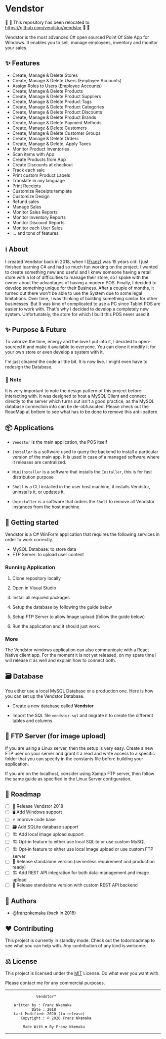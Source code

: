 # Vendstor

🚧 🚧 This repository has been relocated to https://github.com/vendstor/vendstor 🚧 🚧

Vendstor is the most advanced C# open sourced Point Of Sale App for Windows. It enables you to sell, manage employees, inventory and monitor your sales.

## ✨ Features

-   Create, Manage & Delete Stores
-   Create, Manage & Delete Users (Employee Accounts)
-   Assign Roles to Users (Employee Accounts)
-   Create, Manage & Delete Products
-   Create, Manage & Delete Product Suppliers
-   Create, Manage & Delete Product Tags
-   Create, Manage & Delete Product Categories
-   Create, Manage & Delete Product Discounts
-   Create, Manage & Delete Product Brands
-   Create, Manage & Delete Payment Methods
-   Create, Manage & Delete Customers
-   Create, Manage & Delete Customer Groups
-   Create, Manage & Delete Orders
-   Create, Manage & Delete, Apply Taxes
-   Monitor Product Inventories
-   Scan items with App
-   Create Products from App
-   Create Discounts at checkout
-   Track each sale
-   Print custom Product Labels
-   Translate in any language
-   Print Receipts
-   Customize Receipts template
-   Customize Design
-   Refund sales
-   Manage Sales
-   Monitor Sales Reports
-   Monitor Inventory Reports
-   Monitor Discount Reports
-   Monitor each User Sales
-   ... and tons of features

## ℹ️ About

I created Vendstor back in 2018, when I [(Franz)](https://github.com/franznkemaka) was 15 years old. I just finished learning C# and had so much fun working on the project. I wanted to create something new and useful and I knew someone having a retail store with a lot of difficulties to manage their store, so I spoke with the owner about the advantages of having a modern POS. Finally, I decided to develop something unique for their Business.
After a couple of months, it turned out there won't be able to use the System due to some legal limitations. Over time, I was thinking of building something similar for other businesses. But It was kind of complicated to use a PC since Tablet POS are easier to work with. That's why I decided to develop a completely new system. Unfortunately, the store for which I built this POS never used it.

## ✨ Purpose & Future

To valorize the time, energy and the love I put into it, I decided to open-sourced it and make it available to everyone. You can clone it modify it for your own store or even develop a system with it.

I'm just cleaned the code a little bit. It is now live. I might even have to redesign the Database.

### 🚧 Note

It is very important to note the design pattern of this project before interacting with. It was designed to host a MySQL Client and connect directly to the server which turns out isn't a good practice, as the MySQL database connection info can be de-obfuscated. Please check out the RoadMap at bottom to see what has to be done to remove this anti-pattern.

## 📦 Applications

-   `Vendstor` is the main application, the POS itself

-   `Installer` is a software used to query the backend to install a particular version of the main app. It is used in case of a managed software where it releases are centralized.

-   `MiniInstaller` is a software that installs the `Installer`, this is for fast distribution purpose

-   `Shell` is a CLI installed in the user host machine, it installs Vendstor, uninstalls it, or updates it.

-   `Uninstaller` is a software that orders the `Shell` to remove all Vendstor instances from the host machine.

## 🎉 Getting started

Vendstor is a C# WinForm application that requires the following services in order to work correctly.

-   MySQL Database: to store data
-   FTP Server: to upload user content

### Running Application

1. Clone repository locally

2. Open in Visual Studio

3. Install all required packages

4. Setup the database by following the guide below

5. Setup FTP Server to allow Image upload (follow the guide below)

6. Run the application and it should just work.

### More

The Vendstor windows application can also communicate with a React Native client app. For the moment it is not yet released, on my spare time I will release it as well and explain how to connect both.

## 🗃 Database

You either use a local MySQL Database or a production one. Here is how you can set up the Vendstor Database.

-   Create a new database called **Vendstor**

-   Import the SQL file `vendstor.sql` and migrate it to create the different tables and columns

## 📸 FTP Server (for image upload)

If you are using a Linux server, then the setup is very easy. Create a new FTP user on your server and grant it a read and write access to a specific folder that you can specify in the constants file before building your application.

If you are on the localhost, consider using Xampp FTP server, then follow the same guide as specified in the Linux Server configuration.

## 📌 Roadmap

-   [ ] 🚀 Release Vendstor 2018
-   [ ] 🖥️ Add Windows support
-   [ ] ⚡️ Improve code base
-   [ ] 🗃 Add SQLite database support
-   [ ] 🏗 Add local image upload support
-   [ ] 🏗 Opt-in feature to either use local SQLite or use custom MySQL
-   [ ] 🏗 Opt-in feature to either use local image upload or use custom FTP server
-   [ ] 🚀 Release standalone version (serverless requirement and production ready)
-   [ ] 🏗 Add REST API integration for both data-management and image upload
-   [ ] 🚀 Release standalone version with custom REST API backend

## 🤝 Authors

-   [@franznkemaka](https://github.com/franznkemaka) (back in 2018)

## ❤️ Contributing

This project is currently in standby mode. Check out the todo/roadmap to see what you can help with. Any contribution of any kind is welcome.

## ⚖️ License

This project is licensed under the [MIT](LICENSE) License.
Do what ever you want with.

Please contact me for any commercial purposes.

---

                  Vendstor™

        Written by : Franz Nkemaka
                Date : 2018
        Last Modified: 2020 (to release)
           Copyright : © 2020 Franz Nkemaka

            Made With ❤️ By Franz Nkemaka

---
